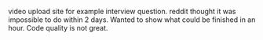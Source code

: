 video upload site for example interview question. reddit thought it was impossible to do within 2 days. Wanted to show what could be finished in an hour. Code quality is not great.
